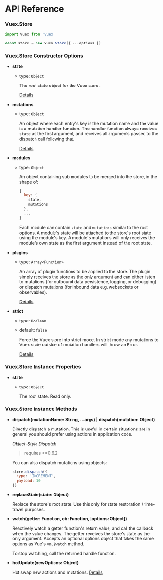 # API Reference

### Vuex.Store

``` js
import Vuex from 'vuex'

const store = new Vuex.Store({ ...options })
```

### Vuex.Store Constructor Options

- **state**

  - type: `Object`

    The root state object for the Vuex store.

    [Details](state.md)

- **mutations**

  - type: `Object`

    An object where each entry's key is the mutation name and the value is a mutation handler function. The handler function always receives `state` as the first argument, and receives all arguments passed to the dispatch call following that.

    [Details](mutations.md)

- **modules**

  - type: `Object`

    An object containing sub modules to be merged into the store, in the shape of:

    ``` js
    {
      key: {
        state,
        mutations
      },
      ...
    }
    ```

    Each module can contain `state` and `mutations` similar to the root options. A module's state will be attached to the store's root state using the module's key. A module's mutations will only receives the module's own state as the first argument instead of the root state.

- **plugins**

  - type: `Array<Function>`

    An array of plugin functions to be applied to the store. The plugin simply receives the store as the only argument and can either listen to mutations (for outbound data persistence, logging, or debugging) or dispatch mutations (for inbound data e.g. websockets or observables).

    [Details](plugins.md)

- **strict**

  - type: `Boolean`
  - default: `false`

    Force the Vuex store into strict mode. In strict mode any mutations to Vuex state outside of mutation handlers will throw an Error.

    [Details](strict.md)

### Vuex.Store Instance Properties

- **state**

  - type: `Object`

    The root state. Read only.

### Vuex.Store Instance Methods

- **dispatch(mutationName: String, ...args) | dispatch(mutation: Object)**

  Directly dispatch a mutation. This is useful in certain situations are in general you should prefer using actions in application code.

  *Object-Style Dispatch*

  > requires >=0.6.2

  You can also dispatch mutations using objects:

  ``` js
  store.dispatch({
    type: 'INCREMENT',
    payload: 10
  })
  ```

- **replaceState(state: Object)**

  Replace the store's root state. Use this only for state restoration / time-travel purposes.

- **watch(getter: Function, cb: Function, [options: Object])**

  Reactively watch a getter function's return value, and call the callback when the value changes. The getter receives the store's state as the only argument. Accepts an optional options object that takes the same options as Vue's `vm.$watch` method.

  To stop watching, call the returned handle function.

- **hotUpdate(newOptions: Object)**

  Hot swap new actions and mutations. [Details](hot-reload.md)
